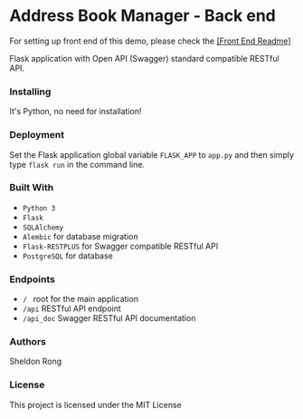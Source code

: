 # Address Book Manager - Back end

For setting up front end of this demo, please check the [\[Front End Readme\]](./frontend/readme.md)

Flask application with Open API (Swagger) standard compatible RESTful API.

### Installing

It's Python, no need for installation!

### Deployment

Set the Flask application global variable `FLASK_APP` to `app.py` and then simply type `flask run` in the command line.

### Built With

* `Python 3`
* `Flask`
* `SQLAlchemy`
* `Alembic` for database migration
* `Flask-RESTPLUS` for Swagger compatible RESTful API
* `PostgreSQL` for database

### Endpoints
* `/ ` root for the main application
* `/api` RESTful API endpoint
* `/api_doc` Swagger RESTful API documentation

### Authors
Sheldon Rong

### License
This project is licensed under the MIT License

